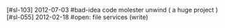 [#sl-103] 2012-07-03 #bad-idea code molester unwind ( a huge project )
[#sl-055] 2012-02-18 #open: file services (write)

